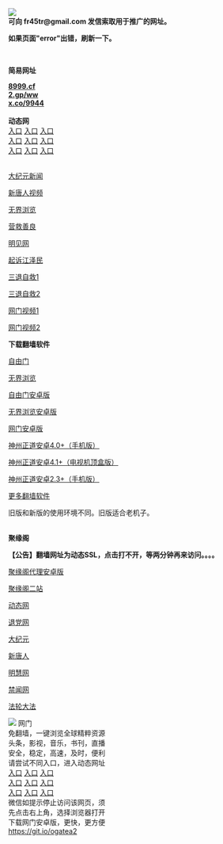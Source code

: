 <td align="center"><a target="_blank" href="https://raw.githubusercontent.com/szzd1/2/master/6.JPG"><img src="https://raw.githubusercontent.com/szzd1/2/master/6.JPG" style="max-width:100%;"></a></td><br>
<strong>可向 fr45tr@gmail.com 发信索取用于推广的网址。</strong>
<p><strong>如果页面"error"出错，刷新一下。</strong></p>
<br>
<p><strong>简易网址</strong></p>
<strong><a href="http://8999.cf">8999.cf</a></strong><br>
<strong><a href="http://2.gp/ww">2.gp/ww</a></strong><br>
<strong><a href="http://x.co/9944">x.co/9944</a></strong><br>
<br>
<strong>动态网</strong>
<br>
      <a href="http://t.cn/R1IKh7T" rel="nofollow">入口</a>
      <a href="http://219.85.110.231/1" rel="nofollow">入口</a>
      <a href="http://nznhpi.izrtcsf.gq/70cdtw" rel="nofollow">入口</a><br>
      <a href="http://nznhpi.izrtcsf.gq/70ydtw" rel="nofollow">入口</a>
      <a href="http://nznhpi.izrtcsf.gq/70ip03dw" rel="nofollow">入口</a>
      <a href="http://nznhpi.izrtcsf.gq/70fdtw" rel="nofollow">入口</a><br>
      <a href="http://nznhpi.izrtcsf.gq/70sdtw" rel="nofollow">入口</a>
      <a href="http://nznhpi.izrtcsf.gq/70ip04dw" rel="nofollow">入口</a>
      <a href="http://nznhpi.izrtcsf.gq/70hdtw" rel="nofollow">入口</a><br>

<br>
<p><a href="http://t.cn/R1IKh2j" rel="nofollow">大纪元新闻</a></p>
<p><a href="http://t.cn/R1IKhGA" rel="nofollow">新唐人视频</a></p>
<p><a href="http://t.cn/R1IKhcr" rel="nofollow">无界浏览</a></p>
<p><a href="http://nznhpi.izrtcsf.gq/70gqg" rel="nofollow">营救善良</a></p>
<p><a href="http://nznhpi.izrtcsf.gq/mjw" rel="nofollow">明见网</a></p>
<p><a href="http://nznhpi.izrtcsf.gq/70gsj" rel="nofollow">起诉江泽民</a></p>
<p><a href="http://t.cn/R1IKPs4">三退自救1</a></p>
<p><a href="http://nznhpi.izrtcsf.gq/70gst" rel="nofollow">三退自救2</a></p>
<p><a href="http://t.cn/R1IKP3l" rel="nofollow">网门视频1</a></p>
<p><a href="http://dfcvf.xohwqtdm.ml" rel="nofollow">网门视频2</a></p>
<p><strong>下载翻墙软件</strong></p>


<p><a href="https://git.io/fgp" rel="nofollow">自由门</a></p>
<p><a href="https://git.io/vEJlj rel="nofollow">无界浏览</a></p>
<p><a href="https://git.io/fgma" rel="nofollow">自由门安卓版</a></p>
<p><a href="https://s3.amazonaws.com/693/um.apk" rel="nofollow">无界浏览安卓版</a></p>
<p><a href="https://git.io/ogatea2">网门安卓版</a></p>
<p><a href="https://git.io/vQjqe" rel="nofollow">神州正道安卓4.0+（手机版）</a></p>
<p><a href="https://git.io/vAonz" rel="nofollow">神州正道安卓4.1+（电视机顶盒版）</a></p>
<p><a href="https://git.io/vA5GO" rel="nofollow">神州正道安卓2.3+（手机版）</a></p>
<p><a href="https://github.com/bannedbook/fanqiang/wiki">更多翻墙软件</a></p>
旧版和新版的使用环境不同。旧版适合老机子。<br>


<br>
<p><strong>聚缘阁</strong></p>
<p><strong>【公告】翻墙网址为动态SSL，点击打不开，等两分钟再来访问。。。。</strong></p>
<p><a href="https://github.com/hao369/a/raw/master/j8.apk">聚缘阁代理安卓版</a></p>
<p><a href="http://ju2.214n.tk" rel="nofollow">聚缘阁二站</a></p>
<p><a href="http://tu88.2h4g.ml/" rel="nofollow">动态网</a></p>
<p><a href="http://tu88.2h4g.ml/?id=8" rel="nofollow">退党网</a></p>
<p><a href="http://tu88.2h4g.ml/?id=7" rel="nofollow">大纪元</a></p>
<p><a href="http://tu88.2h4g.ml/?id=5" rel="nofollow">新唐人</a></p>
<p><a href="http://tu88.2h4g.ml/?id=3" rel="nofollow">明慧网</a></p>
<p><a href="http://tu88.2h4g.ml/?id=16" rel="nofollow">禁闻网</a></p>
<p><a href="http://tu88.2h4g.ml/?id=15" rel="nofollow">法轮大法</a></p>
<td align="center"><a target="_blank" href="https://cloud.githubusercontent.com/assets/11880933/13434984/f430fae2-e012-11e5-814f-c2df1e82b247.jpg"><img src="https://cloud.githubusercontent.com/assets/11880933/13434984/f430fae2-e012-11e5-814f-c2df1e82b247.jpg" style="max-width:100%;"></a></td>
  </tr>
  <tr>
    <td align="center">网门<br>
      免翻墙，一键浏览全球精粹资源<br>
      头条，影视，音乐，书刊，直播<br>
      安全，稳定，高速，及时，便利<br>
    </td>
  </tr><tr>
    <td align="center">请尝试不同入口，进入动态网址<br>      
      <a href="https://s3.us-east-2.amazonaws.com/ogateh/show.htm?from=852" rel="nofollow">入口</a>
      <a href="https://s3.eu-west-2.amazonaws.com/ogatel/show.htm?from=852" rel="nofollow">入口</a>
      <a href="https://s3.amazonaws.com/ogate/show.htm?from=852" rel="nofollow">入口</a><br>
      <a href="https://s3.ap-northeast-2.amazonaws.com/ogates/show.htm?from=852" rel="nofollow">入口</a>
      <a href="https://s3.eu-central-1.amazonaws.com/ogatef/show.htm?from=852" rel="nofollow">入口</a>
      <a href="https://s3.ap-south-1.amazonaws.com/ogatem/show.htm?from=852" rel="nofollow">入口</a><br>
      <a href="https://s3-us-west-1.amazonaws.com/ogaten/show.htm?from=852" rel="nofollow">入口</a>
      <a href="https://s3.ca-central-1.amazonaws.com/ogatec/show.htm?from=852" rel="nofollow">入口</a>
      <a href="https://s3-ap-northeast-1.amazonaws.com/ogatet/show.htm?from=852" rel="nofollow">入口</a><br>
      微信如提示停止访问该网页，须<br>
      先点击右上角，选择浏览器打开<br>
    </td>
  </tr>
  <tr>
    <td align="center">
      下载网门安卓版，更快，更方便<br><a href="https://raw.githubusercontent.com/oGate2/up/master/oGate.apk" rel="nofollow">https://git.io/ogatea2</a><br>
